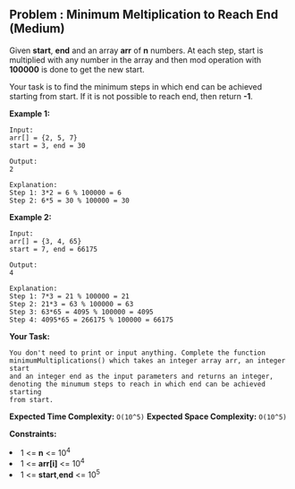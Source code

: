 ## Problem : Minimum Meltiplication to Reach End (Medium)
Given **start**, **end** and an array **arr** of **n** numbers. At each step, start is multiplied with any number in the array and then mod operation with **100000** is done to get the new start.

Your task is to find the minimum steps in which end can be achieved starting from start. If it is not possible to reach end, then return **-1**.

**Example 1:**
```
Input:
arr[] = {2, 5, 7}
start = 3, end = 30

Output:
2

Explanation:
Step 1: 3*2 = 6 % 100000 = 6 
Step 2: 6*5 = 30 % 100000 = 30
```

**Example 2:**
```
Input:
arr[] = {3, 4, 65}
start = 7, end = 66175

Output:
4

Explanation:
Step 1: 7*3 = 21 % 100000 = 21 
Step 2: 21*3 = 63 % 100000 = 63 
Step 3: 63*65 = 4095 % 100000 = 4095 
Step 4: 4095*65 = 266175 % 100000 = 66175
```

**Your Task:**
```
You don't need to print or input anything. Complete the function minimumMultiplications() which takes an integer array arr, an integer start 
and an integer end as the input parameters and returns an integer, denoting the minumum steps to reach in which end can be achieved starting 
from start.
```

**Expected Time Complexity:** ```O(10^5)```
**Expected Space Complexity:** ```O(10^5)```

**Constraints:**
<li>1 <= <b>n</b> <= 10<sup>4</sup></li>
<li>1 <= <b>arr[i]</b> <= 10<sup>4</sup></li>
<li>1 <= <b>start</b>,<b>end</b> <= 10<sup>5</sup></li>